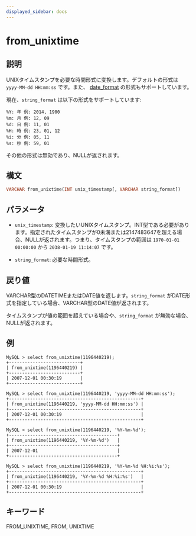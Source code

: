 ```yaml
---
displayed_sidebar: docs
---
```


# from_unixtime

## 説明

UNIXタイムスタンプを必要な時間形式に変換します。デフォルトの形式は `yyyy-MM-dd HH:mm:ss` です。また、 [date_format](./date_format.md) の形式もサポートしています。

現在、`string_format` は以下の形式をサポートしています:

```plain text
%Y: 年 例: 2014, 1900
%m: 月 例: 12, 09
%d: 日 例: 11, 01
%H: 時 例: 23, 01, 12
%i: 分 例: 05, 11
%s: 秒 例: 59, 01
```

その他の形式は無効であり、NULLが返されます。

## 構文

```Haskell
VARCHAR from_unixtime(INT unix_timestamp[, VARCHAR string_format])
```

## パラメータ

- `unix_timestamp`: 変換したいUNIXタイムスタンプ。INT型である必要があります。指定されたタイムスタンプが0未満または2147483647を超える場合、NULLが返されます。つまり、タイムスタンプの範囲は `1970-01-01 00:00:00` から `2038-01-19 11:14:07` です。

- `string_format`: 必要な時間形式。

## 戻り値

VARCHAR型のDATETIMEまたはDATE値を返します。`string_format` がDATE形式を指定している場合、VARCHAR型のDATE値が返されます。

タイムスタンプが値の範囲を超えている場合や、`string_format` が無効な場合、NULLが返されます。

## 例

```plain text
MySQL > select from_unixtime(1196440219);
+---------------------------+
| from_unixtime(1196440219) |
+---------------------------+
| 2007-12-01 00:30:19       |
+---------------------------+

MySQL > select from_unixtime(1196440219, 'yyyy-MM-dd HH:mm:ss');
+--------------------------------------------------+
| from_unixtime(1196440219, 'yyyy-MM-dd HH:mm:ss') |
+--------------------------------------------------+
| 2007-12-01 00:30:19                              |
+--------------------------------------------------+

MySQL > select from_unixtime(1196440219, '%Y-%m-%d');
+-----------------------------------------+
| from_unixtime(1196440219, '%Y-%m-%d')   |
+-----------------------------------------+
| 2007-12-01                              |
+-----------------------------------------+

MySQL > select from_unixtime(1196440219, '%Y-%m-%d %H:%i:%s');
+--------------------------------------------------+
| from_unixtime(1196440219, '%Y-%m-%d %H:%i:%s')   |
+--------------------------------------------------+
| 2007-12-01 00:30:19                              |
+--------------------------------------------------+
```

## キーワード

FROM_UNIXTIME, FROM, UNIXTIME